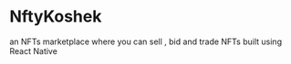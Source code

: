 # NftyKoshek
an NFTs marketplace where you can sell , bid and trade NFTs built using React Native 


<a href="https://expo.dev/@theaminoz/Nftykoshek?serviceType=classic&distribution=expo-go Learn more: https://expo..fyi/project-page" />

